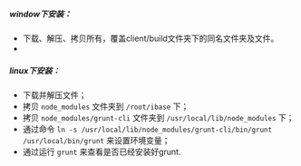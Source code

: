 ##### window下安装：
 
+ 下载、解压、拷贝所有，覆盖client/build文件夹下的同名文件夹及文件。
+ 

##### linux下安装：

+ 下载并解压文件；
+ 拷贝 `node_modules` 文件夹到 `/root/ibase` 下；
+ 拷贝 `node_modules/grunt-cli` 文件夹到 `/usr/local/lib/node_modules` 下；
+ 通过命令 `ln -s /usr/local/lib/node_modules/grunt-cli/bin/grunt /usr/local/bin/grunt` 来设置环境变量；
+ 通过运行 `grunt` 来查看是否已经安装好grunt.
